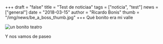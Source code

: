 +++
draft = "false"
title = "Test de noticiaa"
tags = ["noticia", "test"]
news = ["general"]
date = "2018-03-15"
author = "Ricardo Bonis"
thumb = "/img/news/be_a_boss_thumb.jpg"
+++
Qué bonito era mi valle



![un bonito teatro](/img/news/amphi_UV.jpg)

Y nos vamos de paseo
